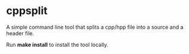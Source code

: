 # cppsplit

A simple command line tool that splits a cpp/hpp file into a source and a header file.

Run **make install** to install the tool locally.
